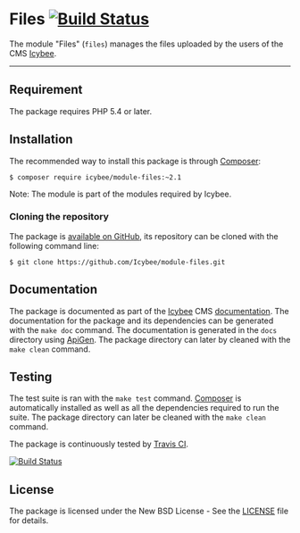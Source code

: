 # Files [![Build Status](https://travis-ci.org/Icybee/module-files.png?branch=2.1)](https://travis-ci.org/Icybee/module-files)

The module "Files" (`files`) manages the files uploaded by the users of the
CMS [Icybee](http://icybee.org/).





----------





## Requirement

The package requires PHP 5.4 or later.





## Installation

The recommended way to install this package is through [Composer](http://getcomposer.org/):

```
$ composer require icybee/module-files:~2.1
```

Note: The module is part of the modules required by Icybee.





### Cloning the repository

The package is [available on GitHub](https://github.com/Icybee/module-files), its repository can be
cloned with the following command line:

	$ git clone https://github.com/Icybee/module-files.git





## Documentation

The package is documented as part of the [Icybee](http://icybee.org/) CMS
[documentation](http://icybee.org/docs/). The documentation for the package and its
dependencies can be generated with the `make doc` command. The documentation is generated in
the `docs` directory using [ApiGen](http://apigen.org/). The package directory can later by
cleaned with the `make clean` command.





## Testing

The test suite is ran with the `make test` command. [Composer](http://getcomposer.org/) is
automatically installed as well as all the dependencies required to run the suite. The package
directory can later be cleaned with the `make clean` command.

The package is continuously tested by [Travis CI](http://about.travis-ci.org/).

[![Build Status](https://travis-ci.org/Icybee/module-files.png?branch=2.1)](https://travis-ci.org/Icybee/module-files)






## License

The package is licensed under the New BSD License - See the [LICENSE](LICENSE) file for details.
